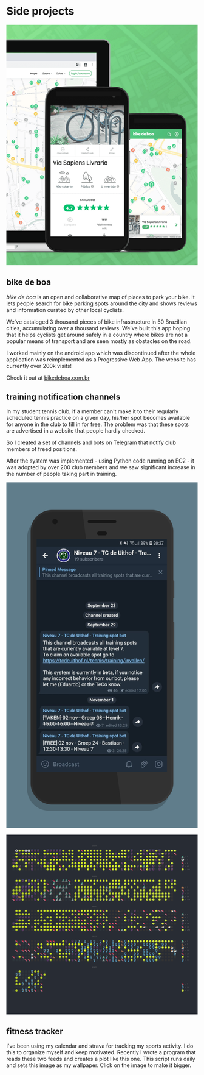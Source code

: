 # Side projects

![Side%20projects%2053529826c14348fa8098c55b92a69fed/Untitled.png](Side%20projects%2053529826c14348fa8098c55b92a69fed/Untitled.png)

## bike de boa

*bike de boa* is an open and collaborative map of places to park your bike. It lets people search for bike parking spots around the city and shows reviews and information curated by other local cyclists.

We've cataloged 3 thousand pieces of bike infrastructure in 50 Brazilian cities, accumulating over a thousand reviews. We've built this app hoping that it helps cyclists get around safely in a country where bikes are not a popular means of transport and are seen mostly as obstacles on the road.

I worked mainly on the android app which was discontinued after the whole application was reimplemented as a Progressive Web App. The website has currently over 200k visits!

Check it out at [bikedeboa.com.br](http://bikedeboa.com.br/)

## training notification channels

In my student tennis club, if a member can't make it to their regularly scheduled tennis practice on a given day, his/her spot becomes available for anyone in the club to fill in for free. The problem was that these spots are advertised in a website that people hardly checked.  

So I created a set of channels and bots on Telegram that notify club members of freed positions. 

After the system was implemented - using Python code running on EC2 - it was adopted by over 200 club members and we saw significant increase in the number of people taking part in training.

![Side%20projects%2053529826c14348fa8098c55b92a69fed/bots.png](Side%20projects%2053529826c14348fa8098c55b92a69fed/bots.png)

![Untitled](Side%20projects%2053529826c14348fa8098c55b92a69fed/Untitled%201.png)

## fitness tracker

I've been using my calendar and strava for tracking my sports activity. I do this to organize myself and keep motivated. Recently I wrote a program that reads these two feeds and creates a plot like this one. This script runs daily and sets this image as my wallpaper. Click on the image to make it bigger.